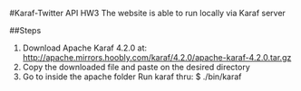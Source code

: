 #Karaf-Twitter API HW3
The website is able to run locally via Karaf server

##Steps
1. Download Apache Karaf 4.2.0 at: http://apache.mirrors.hoobly.com/karaf/4.2.0/apache-karaf-4.2.0.tar.gz
2. Copy the downloaded file and paste on the desired directory
3. Go to inside the apache folder Run karaf thru:
    $ ./bin/karaf 
